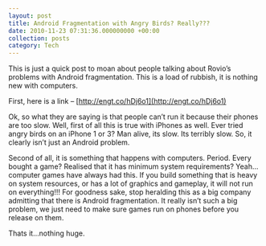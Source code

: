 ```yaml
---
layout: post
title: Android Fragmentation with Angry Birds? Really???
date: 2010-11-23 07:31:36.000000000 +00:00
collection: posts
category: Tech
---
```


This is just a quick post to moan about people talking about Rovio’s problems with Android fragmentation. This is a load of rubbish, it is nothing new with computers.

First, here is a link – [http://engt.co/hDj6o1](http://engt.co/hDj6o1)

Ok, so what they are saying is that people can’t run it because their phones are too slow. Well, first of all this is true with iPhones as well. Ever tried angry birds on an iPhone 1 or 3? Man alive, its slow. Its terribly slow. So, it clearly isn’t just an Android problem.

Second of all, it is something that happens with computers. Period. Every bought a game? Realised that it has minimum system requirements? Yeah…computer games have always had this. If you build something that is heavy on system resources, or has a lot of graphics and gameplay, it will not run on everything!!! For goodness sake, stop heralding this as a big company admitting that there is Android fragmentation. It really isn’t such a big problem, we just need to make sure games run on phones before you release on them.

Thats it…nothing huge.
